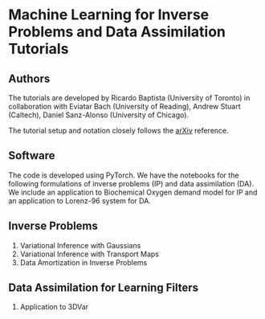# Machine Learning for Inverse Problems and Data Assimilation Tutorials

## Authors 

The tutorials are developed by Ricardo Baptista (University of Toronto) in collaboration with Eviatar Bach (University of Reading), Andrew Stuart (Caltech), Daniel Sanz-Alonso (University of Chicago).

The tutorial setup and notation closely follows the [arXiv](https://arxiv.org/pdf/2410.10523) reference.

## Software

The code is developed using PyTorch. We have the notebooks for the following formulations of inverse problems (IP) and data assimilation (DA). We include an application to Biochemical Oxygen demand model for IP and an application to Lorenz-96 system for DA.

## Inverse Problems
1. Variational Inference with Gaussians
2. Variational Inference with Transport Maps
3. Data Amortization in Inverse Problems

## Data Assimilation for Learning Filters
1. Application to 3DVar


